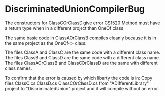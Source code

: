# DiscriminatedUnionCompilerBug

The constructors for ClassCOrClassD give error 
CS1520  Method must have a return type when in a different project than OneOf class

The same basic code in ClassAOrClassB compiles cleanly because it is in the same
project as the OneOf<> class.

The files ClassA and ClassC are the same code with a different class name.
The files ClassB and ClassD are the same code with a different class name.
The files ClassAOrClassB and ClassCOrClassD are the same with different class names.

To confirm that the error is caused by which libarty the code is in:
Copy files
   ClassC.cs
   ClassD.cs
   ClassCOrClassD.cs
from "ADifferentLibrary" project to "DiscriminatedUnion" project
and it will compile without an error.

